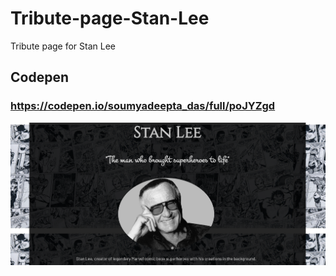 # Tribute-page-Stan-Lee
Tribute page for Stan Lee


## Codepen
### https://codepen.io/soumyadeepta_das/full/poJYZgd





![App](https://github.com/soumyadeeptadas/Tribute-page-Stan-Lee/blob/master/Screenshot%20(306).png)
